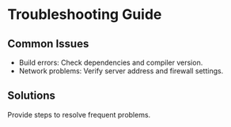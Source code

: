 # Troubleshooting Guide

## Common Issues
- Build errors: Check dependencies and compiler version.
- Network problems: Verify server address and firewall settings.

## Solutions
Provide steps to resolve frequent problems.